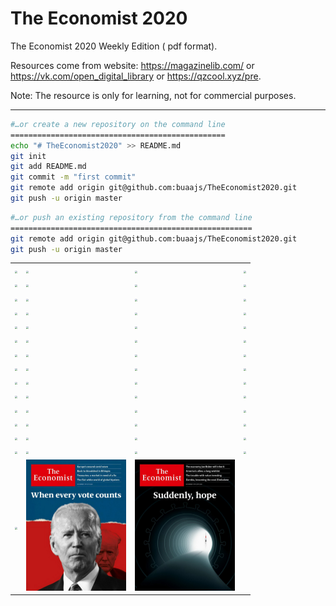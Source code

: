 # The Economist 2020

The Economist 2020 Weekly Edition ( pdf format).

Resources come from website: https://magazinelib.com/ or https://vk.com/open_digital_library or https://qzcool.xyz/pre.

Note: The resource is only for learning, not for commercial purposes.



------

```bash
#…or create a new repository on the command line
================================================
echo "# TheEconomist2020" >> README.md
git init
git add README.md
git commit -m "first commit"
git remote add origin git@github.com:buaajs/TheEconomist2020.git
git push -u origin master
```

```bash
#…or push an existing repository from the command line
======================================================
git remote add origin git@github.com:buaajs/TheEconomist2020.git
git push -u origin master
```

<table>
  <tr>
    <td><img src="images\cover20200104.jpg" style="zoom:25%;" /></td>
    <td><img src="images\cover20200111.jpg" style="zoom:25%;" /></td>
    <td><img src="images\cover20200118.jpg" style="zoom:25%;" /></td>
    <td><img src="images\cover20200125.jpg" style="zoom:25%;" /></td>
  </tr>
  <tr>
    <td><img src="images\cover20200201.jpg" style="zoom:25%;" /></td>
    <td><img src="images\cover20200201-2.jpg" style="zoom:25%;" /></td>
    <td><img src="images\cover20200208.jpg" style="zoom:25%;" /></td>
    <td><img src="images\cover20200208-usa.jpg" style="zoom:25%;" /></td>
  </tr>
  <tr>
    <td><img src="images\cover20200215.jpg" style="zoom:25%;" /></td>
    <td><img src="images\cover20200222.jpg" style="zoom:25%;" /></td>
    <td><img src="images\cover20200229.jpg" style="zoom:25%;" /></td>
    <td><img src="images\cover20200229-usa.jpg" style="zoom:25%;" /></td>
  </tr>
  <tr>
    <td><img src="images\cover20200307.jpg" style="zoom:25%;" /></td>
    <td><img src="images\cover20200314.jpg" style="zoom:25%;" /></td>
    <td><img src="images\cover20200321.jpg" style="zoom:25%;" /></td>
    <td><img src="images\cover20200328.jpg" style="zoom:25%;" /></td>
  </tr>  
  <tr>
    <td><img src="images\cover20200404.jpg" style="zoom:25%;" /></td>
    <td><img src="images\cover20200411.jpg" style="zoom:25%;" /></td>
    <td><img src="images\cover20200418.jpg" style="zoom:25%;" /></td>
    <td><img src="images\cover20200425-usa.jpg" style="zoom:25%;" /></td>
  </tr>
  <tr>
    <td><img src="images\cover20200425.jpg" style="zoom:25%;" /></td>
    <td><img src="images\cover20200502.jpg" style="zoom:25%;" /></td>
    <td><img src="images\cover20200509.jpg" style="zoom:25%;" /></td>
    <td><img src="images\cover20200516.jpg" style="zoom:25%;" /></td>
  </tr>
  <tr>
    <td><img src="images\cover20200516-europe.jpg" style="zoom:25%;" /></td>
    <td><img src="images\cover20200523.jpg" style="zoom:25%;" /></td>
    <td><img src="images\cover20200530.jpg" style="zoom:25%;" /></td>
    <td><img src="images\cover20200530-asia.jpg" style="zoom:25%;" /></td>
  </tr>
  <tr>
    <td><img src="images\cover20200606.jpg" style="zoom:25%;" /></td>
    <td><img src="images\cover20200613.jpg" style="zoom:25%;" /></td>
    <td><img src="images\cover20200620-usa.jpg" style="zoom:25%;" /></td>
    <td><img src="images\cover20200620.jpg" style="zoom:25%;" /></td>
  </tr>
  <tr>
    <td><img src="images\cover20200620-uk.jpg" style="zoom:25%;" /></td>
    <td><img src="images\cover20200627.jpg" style="zoom:25%;" /></td>
    <td><img src="images\cover20200704.jpg" style="zoom:25%;" /></td>
    <td><img src="images\cover20200711.jpg" style="zoom:25%;" /></td>
  </tr>
  <tr>
    <td><img src="images\cover20200718.jpg" style="zoom:25%;" /></td>
    <td><img src="images\cover20200725.jpg" style="zoom:25%;" /></td>
    <td><img src="images\cover20200801.jpg" style="zoom:25%;" /></td>
    <td><img src="images\cover20200801-asia.jpg" style="zoom:25%;" /></td>
  </tr>
  <tr>
    <td><img src="images\cover20200801-uk.jpg" style="zoom:25%;" /></td>
    <td><img src="images\cover20200808.jpg" style="zoom:25%;" /></td>
    <td><img src="images\cover20200815.jpg" style="zoom:25%;" /></td>
    <td><img src="images\cover20200822.jpg" style="zoom:25%;" /></td>
  </tr>
  <tr>
    <td><img src="images\cover20200829.jpg" style="zoom:25%;" /></td>
    <td><img src="images\cover20200905-asia.jpg" style="zoom:25%;" /></td>
    <td><img src="images\cover20200905-latin.jpg" style="zoom:25%;" /></td>
    <td><img src="images\cover20200912-uk.jpg" style="zoom:25%;" /></td>
  </tr>
  <tr>
    <td><img src="images\cover20200912-mea.jpg" style="zoom:25%;" /></td>
    <td><img src="images\cover20200919.jpg" style="zoom:25%;" /></td>
    <td><img src="images\cover20200926.jpg" style="zoom:25%;" /></td>
    <td><img src="images\cover20201003.jpg" style="zoom:25%;" /></td>
  </tr>
  <tr>
    <td><img src="images\cover20201010.jpg" style="zoom:25%;" /></td>
    <td><img src="images\cover20201010-asia.jpg" style="zoom:25%;" /></td>
    <td><img src="images\cover20201017-asia.jpg" style="zoom:25%;" /></td>
    <td><img src="images\cover20201024.jpg" style="zoom:25%;" /></td>
  </tr>
  <tr>
    <td><img src="images\cover20201031-europe.jpg" style="zoom:25%;" /></td>
    <td><img src="images\cover20201107.jpg" style="zoom:25%;" /></td>
    <td><img src="images\cover20201114.jpg" style="zoom:25%;" /></td>
  </tr>
</table>













































